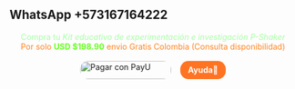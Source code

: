 ## WhatsApp +573167164222


<div style="text-align: center;">
    <span style="color: rgb(167, 255, 164);">
        Compra tu <em>Kit educativo de experimentación e investigación P-Shaker</em> <br> 
        <span style="color: rgb(255, 134, 35);">Por solo<span> <strong style="color: rgb(105, 255, 35);">USD $198.90</strong>
        <span style="color: rgb(255, 134, 35);"> envio Gratis Colombia (Consulta disponibilidad)</span>
    </span>
</div>
<br>

<div style="display: flex; flex-direction: row; align-items: stretch; justify-content: center; gap: 1rem; width: 100%; height: 2rem;">
    <a href="https://biz.payulatam.com/B0f59311D291A18" target="_blank" style="width: 10rem; height: 100%; display: flex; overflow: hidden;border-radius: 0.9rem;">
        <img src="https://ecommerce.payulatam.com/img-secure-2015/boton_pagar_grande.png" alt="Pagar con PayU" style="width: 100%; height: 100%; object-fit: cover;">
    </a>
    <a href="https://api.whatsapp.com/send?phone=573167164222&text=Hola!%20%0ADeseo%20ayuda%20con%20la%20compra%20de%20Platypus%20Shaker" style="background-color: rgb(255, 116, 35); color: white; text-decoration: none; font-weight: bold; border-radius: 0.9rem; width: 5rem; height: 100%; display: flex; align-items: center; justify-content: center;">
        Ayuda🛒 
    </a>
</div>